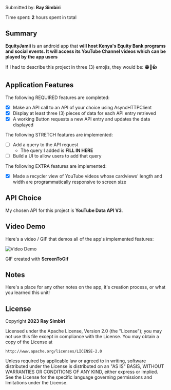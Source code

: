 Submitted by: **Ray Simbiri**

Time spent: **2** hours spent in total

## Summary

**EquityJamii** is an android app that **will host Kenya's Equity Bank programs and social events. It will access its YouTube Channel videos which can be played by the app users**

If I had to describe this project in three (3) emojis, they would be: **😀👏👍**

## Application Features

The following REQUIRED features are completed:

- [x] Make an API call to an API of your choice using AsyncHTTPClient
- [x] Display at least three (3) pieces of data for each API entry retrieved
- [x] A working Button requests a new API entry and updates the data displayed

The following STRETCH features are implemented:

- [ ] Add a query to the API request
  - The query I added is **FILL IN HERE**
- [ ] Build a UI to allow users to add that query

The following EXTRA features are implemented:

- [x] Made a recycler view of YouTube videos whose cardviews' length and width are programmatically responsive to screen size

## API Choice

My chosen API for this project is **YouTube Data API V3**.

## Video Demo

Here's a video / GIF that demos all of the app's implemented features:

<img src='https://i.imgur.com/GPCZFlst.gif' title='Youtube Data API' width='' alt='Video Demo' />

GIF created with **ScreenToGif**

<!-- Recommended tools:
- [Kap](https://getkap.co/) for macOS
- [ScreenToGif](https://www.screentogif.com/) for Windows
- [peek](https://github.com/phw/peek) for Linux. -->

## Notes

Here's a place for any other notes on the app, it's creation process, or what you learned this unit!

## License

Copyright **2023** **Ray Simbiri**

Licensed under the Apache License, Version 2.0 (the "License");
you may not use this file except in compliance with the License.
You may obtain a copy of the License at

    http://www.apache.org/licenses/LICENSE-2.0

Unless required by applicable law or agreed to in writing, software
distributed under the License is distributed on an "AS IS" BASIS,
WITHOUT WARRANTIES OR CONDITIONS OF ANY KIND, either express or implied.
See the License for the specific language governing permissions and
limitations under the License.
